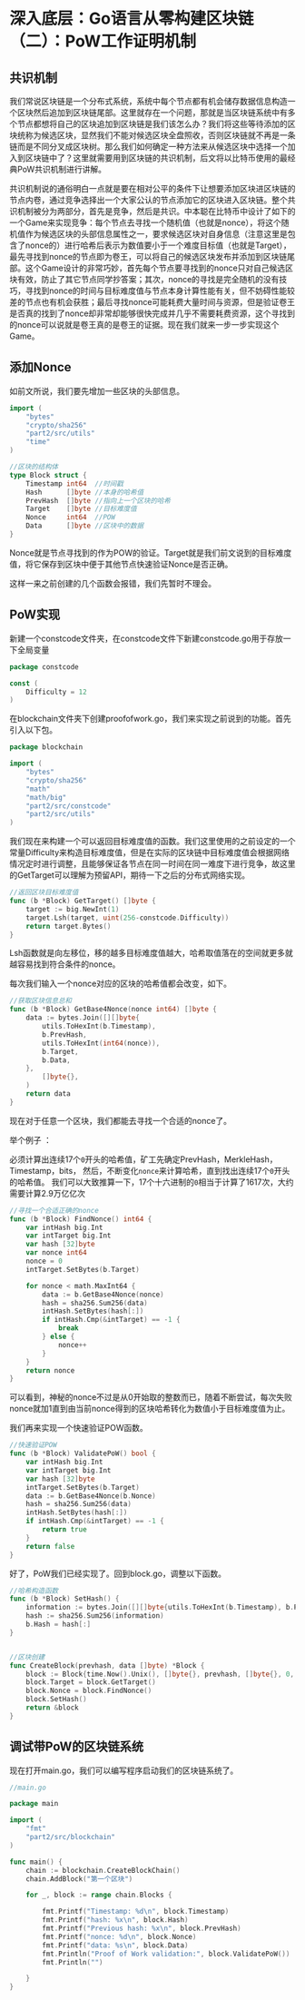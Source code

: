 # 深入底层：Go语言从零构建区块链（二）：PoW工作证明机制

## 共识机制

我们常说区块链是一个分布式系统，系统中每个节点都有机会储存数据信息构造一个区块然后追加到区块链尾部。这里就存在一个问题，那就是当区块链系统中有多个节点都想将自己的区块追加到区块链是我们该怎么办？我们将这些等待添加的区块统称为候选区块，显然我们不能对候选区块全盘照收，否则区块链就不再是一条链而是不同分叉成区块树。那么我们如何确定一种方法来从候选区块中选择一个加入到区块链中了？这里就需要用到区块链的共识机制，后文将以比特币使用的最经典PoW共识机制进行讲解。

共识机制说的通俗明白一点就是要在相对公平的条件下让想要添加区块进区块链的节点内卷，通过竞争选择出一个大家公认的节点添加它的区块进入区块链。整个共识机制被分为两部分，首先是竞争，然后是共识。中本聪在比特币中设计了如下的一个Game来实现竞争：每个节点去寻找一个随机值（也就是nonce），将这个随机值作为候选区块的头部信息属性之一，要求候选区块对自身信息（注意这里是包含了nonce的）进行哈希后表示为数值要小于一个难度目标值（也就是Target），最先寻找到nonce的节点即为卷王，可以将自己的候选区块发布并添加到区块链尾部。这个Game设计的非常巧妙，首先每个节点要寻找到的nonce只对自己候选区块有效，防止了其它节点同学抄答案；其次，nonce的寻找是完全随机的没有技巧，寻找到nonce的时间与目标难度值与节点本身计算性能有关，但不妨碍性能较差的节点也有机会获胜；最后寻找nonce可能耗费大量时间与资源，但是验证卷王是否真的找到了nonce却非常却能够很快完成并几乎不需要耗费资源，这个寻找到的nonce可以说就是卷王真的是卷王的证据。现在我们就来一步一步实现这个Game。

## 添加Nonce

如前文所说，我们要先增加一些区块的头部信息。

```go
import (
	"bytes"
	"crypto/sha256"
	"part2/src/utils"
	"time"
)

//区块的结构体
type Block struct {
	Timestamp int64  //时间戳
	Hash      []byte //本身的哈希值
	PrevHash  []byte //指向上一个区块的哈希
	Target    []byte //目标难度值
	Nonce     int64  //POW
	Data      []byte //区块中的数据
}
```

Nonce就是节点寻找到的作为POW的验证。Target就是我们前文说到的目标难度值，将它保存到区块中便于其他节点快速验证Nonce是否正确。

这样一来之前创建的几个函数会报错，我们先暂时不理会。

## PoW实现

新建一个constcode文件夹，在constcode文件下新建constcode.go用于存放一下全局变量

```go
package constcode

const (
	Difficulty = 12
)
```

在blockchain文件夹下创建proofofwork.go，我们来实现之前说到的功能。首先引入以下包。

```go
package blockchain

import (
	"bytes"
	"crypto/sha256"
	"math"
	"math/big"
	"part2/src/constcode"
	"part2/src/utils"
)
```

我们现在来构建一个可以返回目标难度值的函数。我们这里使用的之前设定的一个常量Difficulty来构造目标难度值，但是在实际的区块链中目标难度值会根据网络情况定时进行调整，且能够保证各节点在同一时间在同一难度下进行竞争，故这里的GetTarget可以理解为预留API，期待一下之后的分布式网络实现。

```go
//返回区块目标难度值
func (b *Block) GetTarget() []byte {
	target := big.NewInt(1)
	target.Lsh(target, uint(256-constcode.Difficulty))
	return target.Bytes()
}
```

Lsh函数就是向左移位，移的越多目标难度值越大，哈希取值落在的空间就更多就越容易找到符合条件的nonce。

每次我们输入一个nonce对应的区块的哈希值都会改变，如下。

```go
//获取区块信息总和
func (b *Block) GetBase4Nonce(nonce int64) []byte {
	data := bytes.Join([][]byte{
		utils.ToHexInt(b.Timestamp),
		b.PrevHash,
		utils.ToHexInt(int64(nonce)),
		b.Target,
		b.Data,
	},
		[]byte{},
	)
	return data
}
```

现在对于任意一个区块，我们都能去寻找一个合适的nonce了。

举个例子 ：

必须计算出连续17个`0`开头的哈希值，矿工先确定PrevHash，MerkleHash，Timestamp，bits，
然后，不断变化`nonce`来计算哈希，直到找出连续17个`0`开头的哈希值。
我们可以大致推算一下，17个十六进制的`0`相当于计算了1617次，大约需要计算2.9万亿亿次

```go
//寻找一个合适正确的nonce
func (b *Block) FindNonce() int64 {
	var intHash big.Int
	var intTarget big.Int
	var hash [32]byte
	var nonce int64
	nonce = 0
	intTarget.SetBytes(b.Target)

	for nonce < math.MaxInt64 {
		data := b.GetBase4Nonce(nonce)
		hash = sha256.Sum256(data)
		intHash.SetBytes(hash[:])
		if intHash.Cmp(&intTarget) == -1 {
			break
		} else {
			nonce++
		}
	}
	return nonce
}
```

可以看到，神秘的nonce不过是从0开始取的整数而已，随着不断尝试，每次失败nonce就加1直到由当前nonce得到的区块哈希转化为数值小于目标难度值为止。

我们再来实现一个快速验证POW函数。

```go
//快速验证POW
func (b *Block) ValidatePoW() bool {
	var intHash big.Int
	var intTarget big.Int
	var hash [32]byte
	intTarget.SetBytes(b.Target)
	data := b.GetBase4Nonce(b.Nonce)
	hash = sha256.Sum256(data)
	intHash.SetBytes(hash[:])
	if intHash.Cmp(&intTarget) == -1 {
		return true
	}
	return false
}
```

好了，PoW我们已经实现了。回到block.go，调整以下函数。

```go
//哈希构造函数
func (b *Block) SetHash() {
	information := bytes.Join([][]byte{utils.ToHexInt(b.Timestamp), b.PrevHash, b.Target, utils.ToHexInt(b.Nonce), b.Data}, []byte{})
	hash := sha256.Sum256(information)
	b.Hash = hash[:]
}


//区块创建
func CreateBlock(prevhash, data []byte) *Block {
	block := Block{time.Now().Unix(), []byte{}, prevhash, []byte{}, 0, data}
	block.Target = block.GetTarget()
	block.Nonce = block.FindNonce()
	block.SetHash()
	return &block
}
```

## 调试带PoW的区块链系统

现在打开main.go，我们可以编写程序启动我们的区块链系统了。

```go
//main.go

package main

import (
	"fmt"
	"part2/src/blockchain"
)

func main() {
	chain := blockchain.CreateBlockChain()
	chain.AddBlock("第一个区块")

	for _, block := range chain.Blocks {

		fmt.Printf("Timestamp: %d\n", block.Timestamp)
		fmt.Printf("hash: %x\n", block.Hash)
		fmt.Printf("Previous hash: %x\n", block.PrevHash)
		fmt.Printf("nonce: %d\n", block.Nonce)
		fmt.Printf("data: %s\n", block.Data)
		fmt.Println("Proof of Work validation:", block.ValidatePoW())
		fmt.Println("")

	}
}

```



